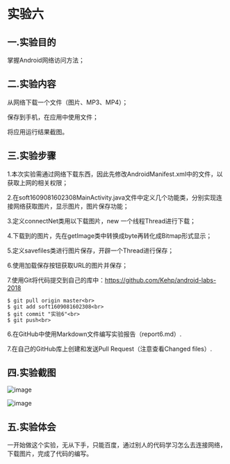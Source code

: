 # 实验六

## 一.实验目的

掌握Android网络访问方法；

## 二.实验内容

从网络下载一个文件（图片、MP3、MP4）；

保存到手机，在应用中使用文件；

将应用运行结果截图。

## 三.实验步骤

1.本次实验需通过网络下载东西，因此先修改AndroidManifest.xml中的文件，以获取上网的相关权限；

2.在soft1609081602308MainActivity.java文件中定义几个功能类，分别实现连接网络获取图片，显示图片，图片保存功能；

3.定义connectNet类用以下载图片，new 一个线程Thread进行下载；

4.下载到的图片，先在getImage类中转换成byte再转化成Bitmap形式显示；

5.定义savefiles类进行图片保存，开辟一个Thread进行保存；

6.使用加载保存按钮获取URL的图片并保存；

7.使用Git将代码提交到自己的库中：https://github.com/Kehp/android-labs-2018

	$ git pull origin master<br>
   	$ git add soft1609081602308<br>
   	$ git commit "实验6"<br>
   	$ git push<br>

6.在GitHub中使用Markdown文件编写实验报告（report6.md）.

7.在自己的GitHub库上创建和发送Pull Request（注意查看Changed files）.
## 四.实验截图
![image](https://github.com/Kehp/android-labs-2018/blob/master/Soft1609081602308/MyApplication6/%E5%AE%9E%E9%AA%8C6%E6%88%AA%E5%9B%BE2.png)

![image](https://github.com/Kehp/android-labs-2018/blob/master/Soft1609081602308/MyApplication6/%E5%AE%9E%E9%AA%8C6%E6%88%AA%E5%9B%BE1.png)

## 五.实验体会

一开始做这个实验，无从下手，只能百度，通过别人的代码学习怎么去连接网络，下载图片，完成了代码的编写。